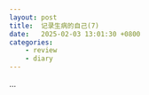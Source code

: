 ```yaml
---
layout: post
title:  记录生病的自己(7)
date:   2025-02-03 13:01:30 +0800
categories: 
    - review
    - diary
---
```


...